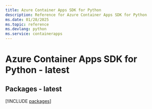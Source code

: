```yaml
---
title: Azure Container Apps SDK for Python
description: Reference for Azure Container Apps SDK for Python
ms.date: 01/28/2025
ms.topic: reference
ms.devlang: python
ms.service: containerapps
---
```

# Azure Container Apps SDK for Python - latest
## Packages - latest
[!INCLUDE [packages](container-apps-index.md)]